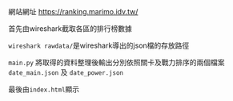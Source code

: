
網站網址 https://ranking.marimo.idv.tw/  

首先由wireshark截取各區的排行榜數據

```wireshark rawdata/```是wireshark導出的json檔的存放路徑

```main.py``` 將取得的資料整理後輸出分別依照關卡及戰力排序的兩個檔案 `date_main.json` 及 `date_power.json`

最後由`index.html`顯示
